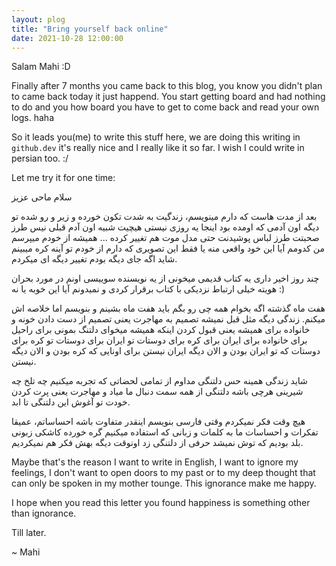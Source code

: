 ```yaml
---
layout: plog
title: "Bring yourself back online"
date: 2021-10-28 12:00:00
---
```


Salam Mahi :D


Finally after 7 months you came back to this blog, you know you didn't plan to came back today it just happend.
You start getting board and had nothing to do and you how board you have to get to come back and read your own logs. haha 


So it leads you(me) to write this stuff here, we are doing this writing in `github.dev` it's really nice and I really like it so far. I wish I could write in persian too. :/


Let me try it for one time:


سلام ماحی عزیز

بعد از مدت هاست که دارم مینویسم، زندگیت به شدت تکون خورده و زیر و رو شده تو دیگه اون آدمی که اومده بود اینجا یه روزی نیستی هیچیت شبیه اون آدم قبلی نیس طرز صحبتت طرز لباس پوشیدنت حتی مدل موت هم تغییر کرده ... همیشه از خودم میپرسم من کدومم آیا این خود واقعی منه یا فقط این تصویری که دارم از خودم تو آینه کره میبینم شاید اگه جای دیگه بودم تغییر دیگه ای میکردم.


چند روز اخیر داری یه کتاب قدیمی میخونی از یه نویسنده سوییسی اونم در مورد بحران هویته خیلی ارتباط نزدیکی با کتاب برقرار کردی و نمیدونم آیا این خوبه یا نه :)


هفت ماه گذشته اگه بخوام همه چی رو بگم باید هفت ماه بشینم و بنویسم اما خلاصه اش میکنم.
زندگی دیگه مثل قبل نمیشه تصمیم به مهاجرت یعنی تصمیم از دست دادن خونه و خانواده برای همیشه یعنی قبول کردن اینکه همیشه میخوای دلتنگ بمونی برای راحیل برای خانواده برای ایران برای کره برای دوستات تو ایران برای دوستات تو کره برای دوستات که تو ایران بودن و الان  دیگه ایران نیستن برای اونایی که کره بودن و الان دیگه نیستن.


شاید زندگی همینه حس دلتنگی مداوم از تمامی لحضاتی که تجربه میکنیم چه تلخ چه شیرینی هرچی باشه دلتنگی از همه سمت دنبال ما میاد و مهاجرت یعنی پرت کردن خودت تو آغوش این دلتنگی تا ابد.


هیچ وقت فکر نمیکردم وقتی فارسی بنویسم اینقدر متفاوت باشه احساساتم، عمیقا تفکرات و احساسات ما به کلمات و زبانی که استفاده میکنیم گره خورده کاشکی زبونی بلد بودیم که توش نمیشد حرفی از دلتنگی زد اونوقت دیگه بهش فکر هم نمیکردیم.


Maybe that's the reason I want to write in English, I want to ignore my feelings, I don't want to open doors to my past or to my deep thought that can only be spoken in my mother tounge. This ignorance make me happy.


I hope when you read this letter you found happiness is something other than ignorance.


Till later.

~ Mahi